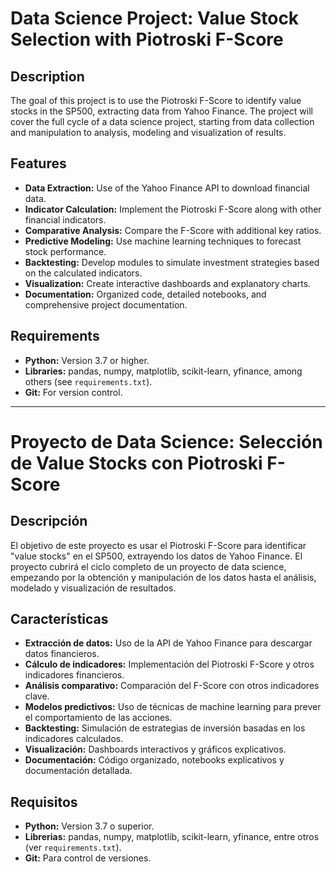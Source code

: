 # Data Science Project: Value Stock Selection with Piotroski F-Score

## Description

The goal of this project is to use the Piotroski F-Score to identify value stocks in the SP500, extracting data from Yahoo Finance. 
The project will cover the full cycle of a data science project, starting from data collection and manipulation to analysis, modeling and visualization of results.

## Features

- **Data Extraction:** Use of the Yahoo Finance API to download financial data.
- **Indicator Calculation:** Implement the Piotroski F-Score along with other financial indicators.
- **Comparative Analysis:** Compare the F-Score with additional key ratios.
- **Predictive Modeling:** Use machine learning techniques to forecast stock performance.
- **Backtesting:** Develop modules to simulate investment strategies based on the calculated indicators.
- **Visualization:** Create interactive dashboards and explanatory charts.
- **Documentation:** Organized code, detailed notebooks, and comprehensive project documentation.

## Requirements

- **Python:** Version 3.7 or higher.
- **Libraries:** pandas, numpy, matplotlib, scikit-learn, yfinance, among others (see `requirements.txt`).
- **Git:** For version control.

------------------------------------------------------

# Proyecto de Data Science: Selección de Value Stocks con Piotroski F-Score

## Descripción

El objetivo de este proyecto es usar el Piotroski F-Score para identificar "value stocks" en el SP500, extrayendo los datos de Yahoo Finance. 
El proyecto cubrirá el ciclo completo de un proyecto de data science, empezando por la obtención y manipulación de los datos hasta el análisis, modelado y visualización de resultados.

## Características

- **Extracción de datos:** Uso de la API de Yahoo Finance para descargar datos financieros.
- **Cálculo de indicadores:** Implementación del Piotroski F-Score y otros indicadores financieros.
- **Análisis comparativo:** Comparación del F-Score con otros indicadores clave.
- **Modelos predictivos:** Uso de técnicas de machine learning para prever el comportamiento de las acciones.
- **Backtesting:** Simulación de estrategias de inversión basadas en los indicadores calculados.
- **Visualización:** Dashboards interactivos y gráficos explicativos.
- **Documentación:** Código organizado, notebooks explicativos y documentación detallada.

## Requisitos

- **Python:** Version 3.7 o superior.
- **Librerias:** pandas, numpy, matplotlib, scikit-learn, yfinance, entre otros (ver `requirements.txt`).
- **Git:** Para control de versiones.
